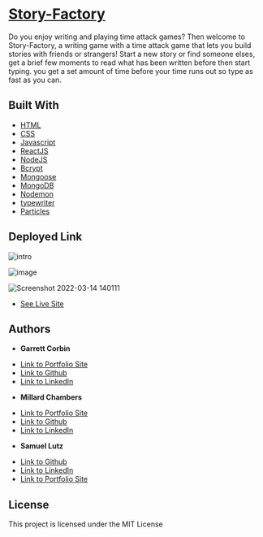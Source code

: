 # [Story-Factory](https://story-factory.home.jgarrettcorbin.com)

Do you enjoy writing and playing time attack games? Then welcome to Story-Factory, a writing game with a time attack game that lets you build stories with friends or strangers! Start a new story or find someone elses, get a brief few moments to read what has been written before then start typing. you get a set amount of time before your time runs out so type as fast as you can.


## Built With

* [HTML](https://developer.mozilla.org/en-US/docs/Web/HTML)
* [CSS](https://developer.mozilla.org/en-US/docs/Web/CSS)
* [Javascript](https://developer.mozilla.org/en-US/docs/Web/JavaScript)
* [ReactJS](https://reactjs.org/)
* [NodeJS](https://nodejs.org/en/)
* [Bcrypt](https://nodejs.org/en/)
* [Mongoose](https://mongoosejs.com/docs/)
* [MongoDB](https://www.mongodb.com/)
* [Nodemon](https://nodemon.io/)
* [typewriter](https://www.npmjs.com/package/typewriter-effect?activeTab=readme)
* [Particles](https://www.npmjs.com/package/react-particles-js)

## Deployed Link

![intro](https://user-images.githubusercontent.com/91674571/158633855-f4032634-7d44-42e7-b046-6936989d7d72.gif)

![image](https://user-images.githubusercontent.com/91674571/158634336-69d4dd07-3eac-4445-b098-067f828f0c4c.png)

![Screenshot 2022-03-14 140111](https://user-images.githubusercontent.com/91674571/158632928-e56501c7-7459-45c3-ac67-00d70a111594.png)

* [See Live Site](https://story-factory.home.jgarrettcorbin.com)

## Authors

* **Garrett Corbin** 
- [Link to Portfolio Site](https://platevoltage.github.io/Portfolio-V3.0/)
- [Link to Github](https://github.com/platevoltage)
- [Link to LinkedIn](https://www.linkedin.com/in/garrett-corbin-7a7777227/)

* **Millard Chambers** 
- [Link to Portfolio Site](https://mchambersiv.github.io/portfolio-v4-react/)
- [Link to Github](https://github.com/MChambersIV)
- [Link to LinkedIn](www.linkedin.com/in/millard-chambers-985448228)

* **Samuel Lutz** 
- [Link to Github](https://samuellutz.github.io/React-Portfolio/)
- [Link to LinkedIn](https://www.linkedin.com/in/samuel-lutz-77138020b/)
- [Link to Portfolio Site](https://www.linkedin.com/in/samuel-lutz-77138020b/)


## License

This project is licensed under the MIT License 
